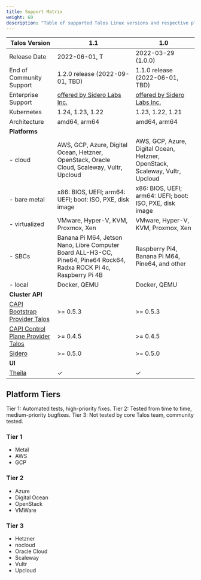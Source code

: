 ```yaml
---
title: Support Matrix
weight: 60
description: "Table of supported Talos Linux versions and respective platforms."
---
```


| Talos Version                                                                                                  | 1.1                                | 1.0                                |
|----------------------------------------------------------------------------------------------------------------|------------------------------------|------------------------------------|
| Release Date                                                                                                   | 2022-06-01, T                      | 2022-03-29 (1.0.0)                 |
| End of Community Support                                                                                       | 1.2.0 release (2022-09-01, TBD)    | 1.1.0 release (2022-06-01, TBD)    |
| Enterprise Support                                                                                             | [offered by Sidero Labs Inc.](https://www.siderolabs.com/support/) | [offered by Sidero Labs Inc.](https://www.siderolabs.com/support/) |
| Kubernetes                                                                                                     | 1.24, 1.23, 1.22                   | 1.23, 1.22, 1.21                   |
| Architecture                                                                                                   | amd64, arm64                       | amd64, arm64                       |
| **Platforms**                                                                                                  |                                    |                                    |
| - cloud                                                                                                        | AWS, GCP, Azure, Digital Ocean, Hetzner, OpenStack, Oracle Cloud, Scaleway, Vultr, Upcloud | AWS, GCP, Azure, Digital Ocean, Hetzner, OpenStack, Scaleway, Vultr, Upcloud |
| - bare metal                                                                                                   | x86: BIOS, UEFI; arm64: UEFI; boot: ISO, PXE, disk image | x86: BIOS, UEFI; arm64: UEFI; boot: ISO, PXE, disk image |
| - virtualized                                                                                                  | VMware, Hyper-V, KVM, Proxmox, Xen | VMware, Hyper-V, KVM, Proxmox, Xen |
| - SBCs                                                                                                         | Banana Pi M64, Jetson Nano, Libre Computer Board ALL-H3-CC, Pine64, Pine64 Rock64, Radxa ROCK Pi 4c, Raspberry Pi 4B | Raspberry Pi4, Banana Pi M64, Pine64, and other |
| - local                                                                                                        | Docker, QEMU                       | Docker, QEMU                       |
| **Cluster API**                                                                                                |                                    |                                    |
| [CAPI Bootstrap Provider Talos](https://github.com/siderolabs/cluster-api-bootstrap-provider-talos)            | >= 0.5.3                           | >= 0.5.3                           |
| [CAPI Control Plane Provider Talos](https://github.com/siderolabs/cluster-api-control-plane-provider-talos)    | >= 0.4.5                           | >= 0.4.5                           |
| [Sidero](https://www.sidero.dev/)                                                                              | >= 0.5.0                           | >= 0.5.0                           |
| **UI**                                                                                                         |                                    |                                    |
| [Theila](https://github.com/siderolabs/theila)                                                                 | ✓                                  | ✓                                  |

## Platform Tiers

Tier 1: Automated tests, high-priority fixes.
Tier 2: Tested from time to time, medium-priority bugfixes.
Tier 3: Not tested by core Talos team, community tested.

### Tier 1

* Metal
* AWS
* GCP

### Tier 2

* Azure
* Digital Ocean
* OpenStack
* VMWare

### Tier 3

* Hetzner
* nocloud
* Oracle Cloud
* Scaleway
* Vultr
* Upcloud
